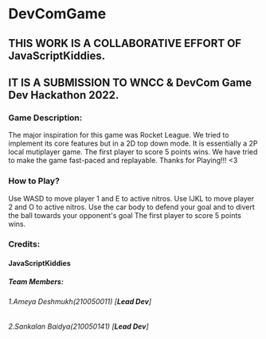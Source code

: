 # DevComGame

## **THIS WORK IS A COLLABORATIVE EFFORT OF JavaScriptKiddies.**
## **IT IS A SUBMISSION TO WNCC & DevCom Game Dev Hackathon 2022.**


### Game Description:
The major inspiration for this game was Rocket League. We tried to implement its core features but in a 2D top down mode. It is essentially a 2P local mutiplayer game. The first player to score 5 points wins. We have tried to make the game fast-paced and replayable. Thanks for Playing!!! <3



### How to Play?
Use WASD to move player 1 and E to active nitros. 
Use IJKL to move player 2 and O to active nitros. 
Use the car body to defend your goal and to divert the ball towards your opponent's goal
The first player to score 5 points wins.


### Credits: 
#### JavaScriptKiddies
##### Team Members:
###### 1.Ameya Deshmukh(210050011) [**Lead Dev**]
###### 2.Sankalan Baidya(210050141) [**Lead Dev**]

